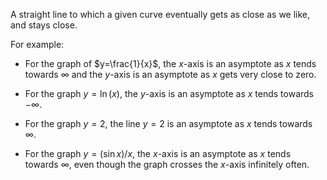 A straight line to which a given curve eventually gets as close as we like, and stays close.

For example:

*   For the graph of $y=\frac{1}{x}$, the $x$-axis is an asymptote as $x$ tends towards $\infty$ and the $y$-axis is an asymptote as $x$ gets very close to zero.

*   For the graph $y=\ln(x)$, the $y$-axis is an asymptote as $x$ tends towards $-\infty$.

*   For the graph $y=2$, the line $y=2$ is an asymptote as $x$ tends
    towards $\infty$.

*   For the graph $y=(\sin x)/x$, the $x$-axis is an asymptote as $x$
    tends towards $\infty$, even though the graph crosses the $x$-axis
    infinitely often.
